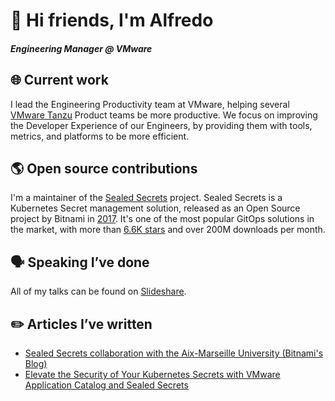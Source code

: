 # 👋 Hi friends, I'm Alfredo
      
##### Engineering Manager @ VMware
      
## 🌐 Current work 
      
I lead the Engineering Productivity team at VMware, helping several [VMware Tanzu](https://tanzu.vmware.com/tanzu) Product teams be more productive. We focus on improving the Developer Experience of our Engineers, by providing them with tools, metrics, and platforms to be more efficient.

## 🌎 Open source contributions
      
I'm a maintainer of the [Sealed Secrets](https://github.com/bitnami-labs/sealed-secrets) project. Sealed Secrets is a Kubernetes Secret management solution, released as an Open Source project by Bitnami in [2017](https://docs.bitnami.com/tutorials/sealed-secrets). It's one of the most popular GitOps solutions in the market, with more than [6.6K stars](https://github.com/bitnami-labs/sealed-secrets/stargazers) and over 200M downloads per month.
      
## 🗣️ Speaking I’ve done
      
All of my talks can be found on [Slideshare](https://www.slideshare.net/AlfredoGarcaLavilla/).

## ✏️ Articles I’ve written
           
- [Sealed Secrets collaboration with the Aix-Marseille University (Bitnami's Blog)](https://blog.bitnami.com/2022/09/bitnami-sealed-secrets-collaborates-aix-marseille-university.html)
- [Elevate the Security of Your Kubernetes Secrets with VMware Application Catalog and Sealed Secrets](https://tanzu.vmware.com/content/blog/elevate-security-with-vmware-application-catalog-and-sealed-secrets)
